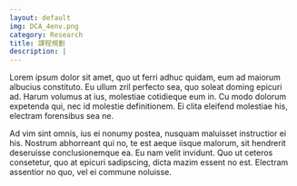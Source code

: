 ```yaml
---
layout: default
img: DCA_4env.png
category: Research
title: 課程規劃
description: |
---
```

<section id="courses">
Lorem ipsum dolor sit amet, quo ut ferri adhuc quidam, eum ad maiorum albucius constituto. Eu ullum zril perfecto sea, quo soleat doming epicuri ad. Harum volumus at ius, molestiae cotidieque eum in. Cu modo dolorum expetenda qui, nec id molestie definitionem. Ei clita eleifend molestiae his, electram forensibus sea ne.

Ad vim sint omnis, ius ei nonumy postea, nusquam maluisset instructior ei his. Nostrum abhorreant qui no, te est aeque iisque malorum, sit hendrerit deseruisse conclusionemque ea. Eu nam velit invidunt. Quo ut ceteros consetetur, quo at epicuri sadipscing, dicta mazim essent no est. Electram assentior no quo, vel ei commune noluisse.
</section>


